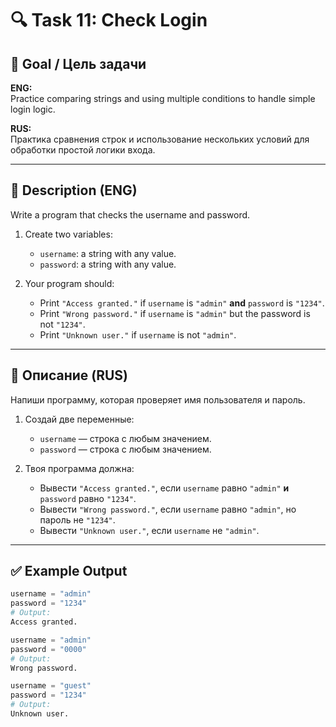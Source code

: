 
# 🔍 Task 11: Check Login

## 🎯 Goal / Цель задачи

**ENG:**  
Practice comparing strings and using multiple conditions to handle simple login logic.

**RUS:**  
Практика сравнения строк и использование нескольких условий для обработки простой логики входа.

---

## 📌 Description (ENG)

Write a program that checks the username and password.

1. Create two variables:
   - `username`: a string with any value.
   - `password`: a string with any value.

2. Your program should:
   - Print `"Access granted."` if `username` is `"admin"` **and** `password` is `"1234"`.
   - Print `"Wrong password."` if `username` is `"admin"` but the password is not `"1234"`.
   - Print `"Unknown user."` if `username` is not `"admin"`.

---

## 📌 Описание (RUS)

Напиши программу, которая проверяет имя пользователя и пароль.

1. Создай две переменные:
   - `username` — строка с любым значением.
   - `password` — строка с любым значением.

2. Твоя программа должна:
   - Вывести `"Access granted."`, если `username` равно `"admin"` **и** `password` равно `"1234"`.
   - Вывести `"Wrong password."`, если `username` равно `"admin"`, но пароль не `"1234"`.
   - Вывести `"Unknown user."`, если `username` не `"admin"`.

---

## ✅ Example Output

```python
username = "admin"
password = "1234"
# Output:
Access granted.
```

```python
username = "admin"
password = "0000"
# Output:
Wrong password.
```

```python
username = "guest"
password = "1234"
# Output:
Unknown user.
```
